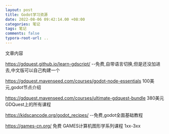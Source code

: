 ```yaml
---
layout: post
title: Godot学习资源
date: 2022-08-06 09:42:14.00 +08:00
categories: 笔记
tags: 笔记
comments: false
typora-root-url: ..
---
```


文章内容

https://gdquest.github.io/learn-gdscript/ --免费,自带语言切换,但是还没加进去,中文版可以自己构建一个

https://gdquest.mavenseed.com/courses/godot-node-essentials 100美元,godot节点介绍

https://gdquest.mavenseed.com/courses/ultimate-gdquest-bundle 380美元 GDQuest上的所有课程

https://kidscancode.org/godot_recipes/ --免费,godot全面基础教程

https://games-cn.org/ 免费 GAMES计算机图形学系列课程 1xx-3xx